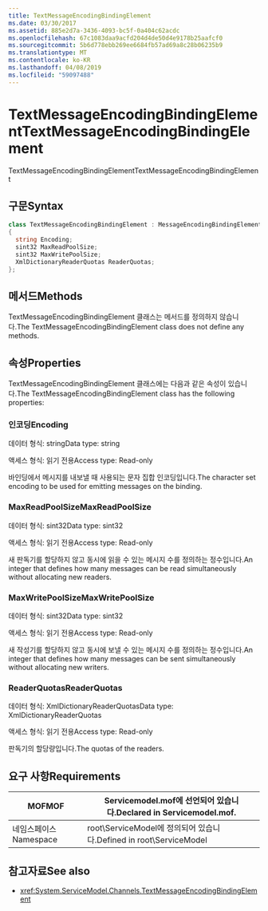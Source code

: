 ```yaml
---
title: TextMessageEncodingBindingElement
ms.date: 03/30/2017
ms.assetid: 885e2d7a-3436-4093-bc5f-0a404c62acdc
ms.openlocfilehash: 67c1083daa9acfd204d4de50d4e9178b25aafcf0
ms.sourcegitcommit: 5b6d778ebb269ee6684fb57ad69a8c28b06235b9
ms.translationtype: MT
ms.contentlocale: ko-KR
ms.lasthandoff: 04/08/2019
ms.locfileid: "59097488"
---
```

# <a name="textmessageencodingbindingelement"></a><span data-ttu-id="3ec5e-102">TextMessageEncodingBindingElement</span><span class="sxs-lookup"><span data-stu-id="3ec5e-102">TextMessageEncodingBindingElement</span></span>
<span data-ttu-id="3ec5e-103">TextMessageEncodingBindingElement</span><span class="sxs-lookup"><span data-stu-id="3ec5e-103">TextMessageEncodingBindingElement</span></span>  
  
## <a name="syntax"></a><span data-ttu-id="3ec5e-104">구문</span><span class="sxs-lookup"><span data-stu-id="3ec5e-104">Syntax</span></span>  
  
```csharp
class TextMessageEncodingBindingElement : MessageEncodingBindingElement  
{  
  string Encoding;  
  sint32 MaxReadPoolSize;  
  sint32 MaxWritePoolSize;  
  XmlDictionaryReaderQuotas ReaderQuotas;  
};  
```  
  
## <a name="methods"></a><span data-ttu-id="3ec5e-105">메서드</span><span class="sxs-lookup"><span data-stu-id="3ec5e-105">Methods</span></span>  
 <span data-ttu-id="3ec5e-106">TextMessageEncodingBindingElement 클래스는 메서드를 정의하지 않습니다.</span><span class="sxs-lookup"><span data-stu-id="3ec5e-106">The TextMessageEncodingBindingElement class does not define any methods.</span></span>  
  
## <a name="properties"></a><span data-ttu-id="3ec5e-107">속성</span><span class="sxs-lookup"><span data-stu-id="3ec5e-107">Properties</span></span>  
 <span data-ttu-id="3ec5e-108">TextMessageEncodingBindingElement 클래스에는 다음과 같은 속성이 있습니다.</span><span class="sxs-lookup"><span data-stu-id="3ec5e-108">The TextMessageEncodingBindingElement class has the following properties:</span></span>  
  
### <a name="encoding"></a><span data-ttu-id="3ec5e-109">인코딩</span><span class="sxs-lookup"><span data-stu-id="3ec5e-109">Encoding</span></span>  
 <span data-ttu-id="3ec5e-110">데이터 형식: string</span><span class="sxs-lookup"><span data-stu-id="3ec5e-110">Data type: string</span></span>  
  
 <span data-ttu-id="3ec5e-111">액세스 형식: 읽기 전용</span><span class="sxs-lookup"><span data-stu-id="3ec5e-111">Access type: Read-only</span></span>  
  
 <span data-ttu-id="3ec5e-112">바인딩에서 메시지를 내보낼 때 사용되는 문자 집합 인코딩입니다.</span><span class="sxs-lookup"><span data-stu-id="3ec5e-112">The character set encoding to be used for emitting messages on the binding.</span></span>  
  
### <a name="maxreadpoolsize"></a><span data-ttu-id="3ec5e-113">MaxReadPoolSize</span><span class="sxs-lookup"><span data-stu-id="3ec5e-113">MaxReadPoolSize</span></span>  
 <span data-ttu-id="3ec5e-114">데이터 형식: sint32</span><span class="sxs-lookup"><span data-stu-id="3ec5e-114">Data type: sint32</span></span>  
  
 <span data-ttu-id="3ec5e-115">액세스 형식: 읽기 전용</span><span class="sxs-lookup"><span data-stu-id="3ec5e-115">Access type: Read-only</span></span>  
  
 <span data-ttu-id="3ec5e-116">새 판독기를 할당하지 않고 동시에 읽을 수 있는 메시지 수를 정의하는 정수입니다.</span><span class="sxs-lookup"><span data-stu-id="3ec5e-116">An integer that defines how many messages can be read simultaneously without allocating new readers.</span></span>  
  
### <a name="maxwritepoolsize"></a><span data-ttu-id="3ec5e-117">MaxWritePoolSize</span><span class="sxs-lookup"><span data-stu-id="3ec5e-117">MaxWritePoolSize</span></span>  
 <span data-ttu-id="3ec5e-118">데이터 형식: sint32</span><span class="sxs-lookup"><span data-stu-id="3ec5e-118">Data type: sint32</span></span>  
  
 <span data-ttu-id="3ec5e-119">액세스 형식: 읽기 전용</span><span class="sxs-lookup"><span data-stu-id="3ec5e-119">Access type: Read-only</span></span>  
  
 <span data-ttu-id="3ec5e-120">새 작성기를 할당하지 않고 동시에 보낼 수 있는 메시지 수를 정의하는 정수입니다.</span><span class="sxs-lookup"><span data-stu-id="3ec5e-120">An integer that defines how many messages can be sent simultaneously without allocating new writers.</span></span>  
  
### <a name="readerquotas"></a><span data-ttu-id="3ec5e-121">ReaderQuotas</span><span class="sxs-lookup"><span data-stu-id="3ec5e-121">ReaderQuotas</span></span>  
 <span data-ttu-id="3ec5e-122">데이터 형식: XmlDictionaryReaderQuotas</span><span class="sxs-lookup"><span data-stu-id="3ec5e-122">Data type: XmlDictionaryReaderQuotas</span></span>  
  
 <span data-ttu-id="3ec5e-123">액세스 형식: 읽기 전용</span><span class="sxs-lookup"><span data-stu-id="3ec5e-123">Access type: Read-only</span></span>  
  
 <span data-ttu-id="3ec5e-124">판독기의 할당량입니다.</span><span class="sxs-lookup"><span data-stu-id="3ec5e-124">The quotas of the readers.</span></span>  
  
## <a name="requirements"></a><span data-ttu-id="3ec5e-125">요구 사항</span><span class="sxs-lookup"><span data-stu-id="3ec5e-125">Requirements</span></span>  
  
|<span data-ttu-id="3ec5e-126">MOF</span><span class="sxs-lookup"><span data-stu-id="3ec5e-126">MOF</span></span>|<span data-ttu-id="3ec5e-127">Servicemodel.mof에 선언되어 있습니다.</span><span class="sxs-lookup"><span data-stu-id="3ec5e-127">Declared in Servicemodel.mof.</span></span>|  
|---------|-----------------------------------|  
|<span data-ttu-id="3ec5e-128">네임스페이스</span><span class="sxs-lookup"><span data-stu-id="3ec5e-128">Namespace</span></span>|<span data-ttu-id="3ec5e-129">root\ServiceModel에 정의되어 있습니다.</span><span class="sxs-lookup"><span data-stu-id="3ec5e-129">Defined in root\ServiceModel</span></span>|  
  
## <a name="see-also"></a><span data-ttu-id="3ec5e-130">참고자료</span><span class="sxs-lookup"><span data-stu-id="3ec5e-130">See also</span></span>

- <xref:System.ServiceModel.Channels.TextMessageEncodingBindingElement>
